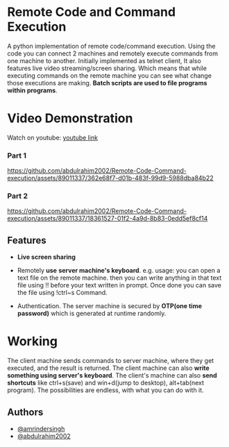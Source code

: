 
# Remote Code and Command Execution

A python implementation of remote code/command execution. Using the code you can connect 2 machines and remotely execute commands from one machine to another. Initially implemented as telnet client, It also features live video streaming/screen sharing. Which means that while executing commands on the remote machine you can see what change those executions are making. **Batch scripts are used to file programs within programs**.

# Video Demonstration

Watch on youtube: [youtube link](https://youtu.be/2l4CWBmEw50)

### Part 1
https://github.com/abdulrahim2002/Remote-Code-Command-execution/assets/89011337/362e68f7-d01b-483f-99d9-5988dba84b22

### Part 2
https://github.com/abdulrahim2002/Remote-Code-Command-execution/assets/89011337/18361527-01f2-4a9d-8b83-0edd5ef8cf14


## Features

* **Live screen sharing**
* Remotely **use** **server machine's keyboard**. 
    e.g. usage: you can open a text file on the remote machine. then you can write anything in that text file using !! before your text written in prompt. Once done you can save the file using !ctrl~s Command.

* Authentication. The server machine is secured by **OTP(one time password)** which is generated at runtime randomly.
  
# Working
The client machine sends commands to server machine, where they get executed, and the result is returned. The client machine can also **write something using server's keyboard**. The client's machine can also **send shortcuts** like ctrl+s(save) and win+d(jump to desktop), alt+tab(next program). The possibilities are endless, with what you can do with it.

## Authors

- [@amrindersingh](co20305@ccet.ac.in)
- [@abdulrahim2002](co20301@ccet.ac.in)
